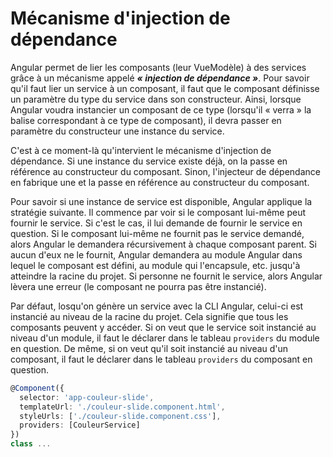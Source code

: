 # Mécanisme d'injection de dépendance

Angular permet de lier les composants (leur VueModèle) à des services grâce à un mécanisme appelé ***« injection de dépendance »***. Pour savoir qu'il faut lier un service à un composant, il faut que le composant définisse un paramètre du type du service dans son constructeur. Ainsi, lorsque Angular voudra instancier un composant de ce type (lorsqu'il « verra »  la balise correspondant à ce type de composant), il devra passer en paramètre du constructeur une instance du service.

C'est à ce moment-là qu'intervient le mécanisme d'injection de dépendance. Si une instance du service existe déjà, on la passe en référence au constructeur du composant. Sinon, l'injecteur de dépendance en fabrique une et la passe en référence au constructeur du composant.

Pour savoir si une instance de service est disponible, Angular applique la stratégie suivante. Il commence par voir si le composant lui-même peut fournir le service.  Si c'est le cas, il lui demande de fournir le service en question. Si le composant lui-même ne fournit pas le service demandé, alors Angular le demandera récursivement à chaque composant parent. Si aucun d'eux ne le fournit, Angular demandera au module Angular dans lequel le composant est défini, au module qui l'encapsule, etc. jusqu'à atteindre la racine du projet. Si personne ne fournit le service, alors Angular lèvera une erreur (le composant ne pourra pas être instancié).

Par défaut, losqu'on génère un service avec la CLI Angular, celui-ci est instancié au niveau de la racine du projet. Cela signifie que tous les composants peuvent y accéder. Si on veut que le service soit instancié au niveau d'un module, il faut le déclarer dans le tableau `providers` du module en question. De même, si on veut qu'il soit instancié au niveau d'un composant, il faut le déclarer dans le tableau `providers` du composant en question.

```typescript
@Component({
  selector: 'app-couleur-slide',
  templateUrl: './couleur-slide.component.html',
  styleUrls: ['./couleur-slide.component.css'],
  providers: [CouleurService]
})
class ...
```
